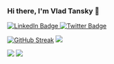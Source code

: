 ### Hi there, I'm Vlad Tansky 👋
<div id="badges">
  <a href="https://www.linkedin.com/in/vlad-tansky/">
    <img src="https://img.shields.io/badge/LinkedIn-blue?style=for-the-badge&logo=linkedin&logoColor=white" alt="LinkedIn Badge"/>
  </a>
  <a href="http://twitter.com/vltansky">
    <img src="https://img.shields.io/badge/Twitter-blue?style=for-the-badge&logo=twitter&logoColor=white" alt="Twitter Badge"/>
  </a>
</div>

[![GitHub Streak](https://github-readme-streak-stats.herokuapp.com?user=vltansky&theme=dark)](https://git.io/streak-stats)
![](http://github-profile-summary-cards.vercel.app/api/cards/profile-details?username=vltansky&theme=onedark)

![](http://github-profile-summary-cards.vercel.app/api/cards/stats?username=vltansky&theme=onedark)
![](http://github-profile-summary-cards.vercel.app/api/cards/most-commit-language?username=vltansky&theme=onedark)
<!--
**vltansky/vltansky** is a ✨ _special_ ✨ repository because its `README.md` (this file) appears on your GitHub profile.

Here are some ideas to get you started:

- 🔭 I’m currently working on ...
- 🌱 I’m currently learning ...
- 👯 I’m looking to collaborate on ...
- 🤔 I’m looking for help with ...
- 💬 Ask me about ...
- 📫 How to reach me: ...
- 😄 Pronouns: ...
- ⚡ Fun fact: ...
-->
